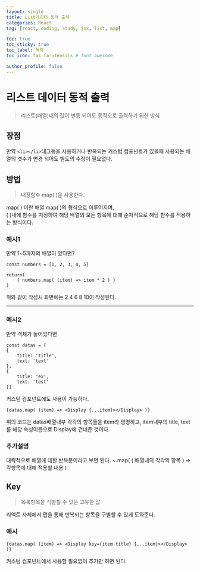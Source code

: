 ```yaml
---
layout: single
title: List데이터 동적 출력
categories: React
tag: [react, coding, study, jsx, list, map]

toc: true
toc_sticky: true
toc_label: 목차
toc_icon: fas fa-utensils # font awesome

author_profile: false
---
```


# 리스트 데이터 동적 출력
>리스트(배열)내의 값이 변동 되어도 동적으로 출력하기 위한 방식

## 장점
만약 `<li></li>`태그등을 사용하거나 반복되는 커스텀 컴포넌트가 있을때 사용되는 배열의 갯수가 변경 되어도 별도의 수정이 필요없다.

## 방법
> 내장함수 map( )을 사용한다.

map( ) 이란  배열.map( )의 형식으로 이루어지며, <br/>
( )내에 함수를 지정하여 해당 배열의 모든 항목에 대해 순차적으로 해당 함수를 적용하는 방식이다.

### 예시1
만약 1~5까지의 배열이 있다면?
```
const numbers = [1, 2, 3, 4, 5]

return(
	{ numbers.map( (item) => item * 2 ) }
)
```
위와 같이 작성시 화면에는 2 4 6 8 10이 작성된다.
<hr >

### 예시2
만약 객체가 들어있다면
```
const datas = [
{
	title: 'title',
    text: 'text'
},
{
	title: 'ex',
    text: 'test'
}]
```
커스텀 컴포넌트에도 사용이 가능하다.
```
{datas.map( (item) => <Display {...item}></Display> )}
```
위의 코드는 datas배열내부 각각의 항목들을 item라 명명하고, item내부의 title, text를 해당 속성이름으로 Display에 건네준 것이다.

### 추가설명
대략적으로 배열에 대한 반복문이라고 보면 된다.
~.map( ( 배열내의 각각의 항목 ) => 각항목에 대해 적용할 내용 )

## Key
> 목록항목을 식별할 수 있는 고유한 값

리액트 자체에서 맵을 통해 반복되는 항목을 구별할 수 있게 도와준다.

### 예시
```
{datas.map( (item) => <Display key={item.title} {...item}></Display> )}
```
커스텀 컴포넌트에서 사용할 필요없이 추가만 하면 된다.
